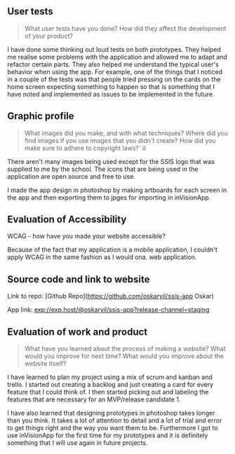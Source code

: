 ## User tests

> What user tests have you done? How did they affect the development of your product?

I have done some thinking out loud tests on both prototypes. They helped me realise some problems with the application and allowed me to adapt and refactor certain parts. They also helped me understand the typical user's behavior when using the app. For example, one of the things that I noticed in a couple of the tests was that people tried pressing on the cards on the home screen expecting something to happen so that is something that I have noted and implemented as issues to be implemented in the future. 

## Graphic profile

> What images did you make, and with what techniques? Where did you find images if you use images that you didn't create? How did you make sure to adhere to copyright laws?¨ö

There aren't many images being used except for the SSIS logo that was supplied to me by the school. The icons that are being used in the application are open source and free to use. 

I made the app design in photoshop by making artboards for each screen in the app and then exporting them to jpges for importing in inVisionApp.

## Evaluation of Accessibility

WCAG - how have you made your website accessible?

Because of the fact that my application is a mobile application, I couldn't apply WCAG in the same fashion as I would ona. web application.

## Source code and link to website

Link to repo: [Github Repo](https://github.com/oskaryil/ssis-app Oskar)

App link: <exp://exp.host/@oskaryil/ssis-app?release-channel=staging> 

## Evaluation of work and product

> What have you learned about the process of making a website? What would you improve for next time? What would you improve about the website itself?  

I have learned to plan my project using a mix of scrum and kanban and trello. I started out creating a backlog and just creating a card for every feature that I could think of. I then started picking out and labeling the features that are necessary for an MVP/release candidate 1. 

I have also learned that designing prototypes in photoshop takes longer than you think. It takes a lot of attention to detail and a lot of trial and error to get things right and the way you want them to be. Furthermore I got to use inVisionApp for the first time for my prototypes and it is definitely something that I will use again in future projects.


